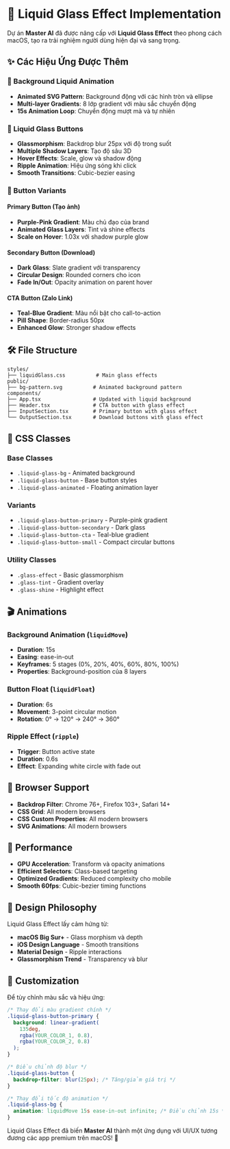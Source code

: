 # 🌟 Liquid Glass Effect Implementation

Dự án **Master AI** đã được nâng cấp với **Liquid Glass Effect** theo phong cách macOS, tạo ra trải nghiệm người dùng hiện đại và sang trọng.

## ✨ Các Hiệu Ứng Được Thêm

### 🎨 Background Liquid Animation

- **Animated SVG Pattern**: Background động với các hình tròn và ellipse
- **Multi-layer Gradients**: 8 lớp gradient với màu sắc chuyển động
- **15s Animation Loop**: Chuyển động mượt mà và tự nhiên

### 🔘 Liquid Glass Buttons

- **Glassmorphism**: Backdrop blur 25px với độ trong suốt
- **Multiple Shadow Layers**: Tạo độ sâu 3D
- **Hover Effects**: Scale, glow và shadow động
- **Ripple Animation**: Hiệu ứng sóng khi click
- **Smooth Transitions**: Cubic-bezier easing

### 🎯 Button Variants

#### Primary Button (Tạo ảnh)

- **Purple-Pink Gradient**: Màu chủ đạo của brand
- **Animated Glass Layers**: Tint và shine effects
- **Scale on Hover**: 1.03x với shadow purple glow

#### Secondary Button (Download)

- **Dark Glass**: Slate gradient với transparency
- **Circular Design**: Rounded corners cho icon
- **Fade In/Out**: Opacity animation on parent hover

#### CTA Button (Zalo Link)

- **Teal-Blue Gradient**: Màu nổi bật cho call-to-action
- **Pill Shape**: Border-radius 50px
- **Enhanced Glow**: Stronger shadow effects

## 🛠️ File Structure

```
styles/
├── liquidGlass.css          # Main glass effects
public/
├── bg-pattern.svg          # Animated background pattern
components/
├── App.tsx                 # Updated with liquid background
├── Header.tsx              # CTA button with glass effect
├── InputSection.tsx        # Primary button with glass effect
└── OutputSection.tsx       # Download buttons with glass effect
```

## 🎪 CSS Classes

### Base Classes

- `.liquid-glass-bg` - Animated background
- `.liquid-glass-button` - Base button styles
- `.liquid-glass-animated` - Floating animation layer

### Variants

- `.liquid-glass-button-primary` - Purple-pink gradient
- `.liquid-glass-button-secondary` - Dark glass
- `.liquid-glass-button-cta` - Teal-blue gradient
- `.liquid-glass-button-small` - Compact circular buttons

### Utility Classes

- `.glass-effect` - Basic glassmorphism
- `.glass-tint` - Gradient overlay
- `.glass-shine` - Highlight effect

## 🎬 Animations

### Background Animation (`liquidMove`)

- **Duration**: 15s
- **Easing**: ease-in-out
- **Keyframes**: 5 stages (0%, 20%, 40%, 60%, 80%, 100%)
- **Properties**: Background-position của 8 layers

### Button Float (`liquidFloat`)

- **Duration**: 6s
- **Movement**: 3-point circular motion
- **Rotation**: 0° → 120° → 240° → 360°

### Ripple Effect (`ripple`)

- **Trigger**: Button active state
- **Duration**: 0.6s
- **Effect**: Expanding white circle with fade out

## 🎯 Browser Support

- **Backdrop Filter**: Chrome 76+, Firefox 103+, Safari 14+
- **CSS Grid**: All modern browsers
- **CSS Custom Properties**: All modern browsers
- **SVG Animations**: All modern browsers

## 🚀 Performance

- **GPU Acceleration**: Transform và opacity animations
- **Efficient Selectors**: Class-based targeting
- **Optimized Gradients**: Reduced complexity cho mobile
- **Smooth 60fps**: Cubic-bezier timing functions

## 🎨 Design Philosophy

Liquid Glass Effect lấy cảm hứng từ:

- **macOS Big Sur+** - Glass morphism và depth
- **iOS Design Language** - Smooth transitions
- **Material Design** - Ripple interactions
- **Glassmorphism Trend** - Transparency và blur

## 🔧 Customization

Để tùy chỉnh màu sắc và hiệu ứng:

```css
/* Thay đổi màu gradient chính */
.liquid-glass-button-primary {
  background: linear-gradient(
    135deg,
    rgba(YOUR_COLOR_1, 0.8),
    rgba(YOUR_COLOR_2, 0.8)
  );
}

/* Điều chỉnh độ blur */
.liquid-glass-button {
  backdrop-filter: blur(25px); /* Tăng/giảm giá trị */
}

/* Thay đổi tốc độ animation */
.liquid-glass-bg {
  animation: liquidMove 15s ease-in-out infinite; /* Điều chỉnh 15s */
}
```

Liquid Glass Effect đã biến **Master AI** thành một ứng dụng với UI/UX tương đương các app premium trên macOS! 🎉
